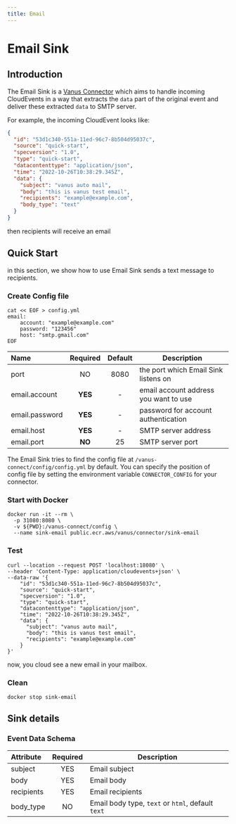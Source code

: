 ```yaml
---
title: Email
---
```


# Email Sink

## Introduction

The Email Sink is a [Vanus Connector][vc] which aims to handle incoming CloudEvents in a way that extracts the `data` part of the
original event and deliver these extracted `data` to SMTP server.

For example, the incoming CloudEvent looks like:

```json
{
  "id": "53d1c340-551a-11ed-96c7-8b504d95037c",
  "source": "quick-start",
  "specversion": "1.0",
  "type": "quick-start",
  "datacontenttype": "application/json",
  "time": "2022-10-26T10:38:29.345Z",
  "data": {
    "subject": "vanus auto mail",
    "body": "this is vanus test email",
    "recipients": "example@example.com",
    "body_type": "text"
  }
}
```

then recipients will receive an email
## Quick Start

in this section, we show how to use Email Sink sends a text message to recipients.

### Create Config file

```shell
cat << EOF > config.yml
email:
    account: "example@example.com"
    password: "123456"
    host: "smtp.gmail.com"
EOF
```

| Name             | Required | Default | Description                                                             |
|:-----------------|:--------:|:-------:|-------------------------------------------------------------------------|
| port             |    NO    |  8080   | the port which Email Sink listens on                                    |
| email.account    | **YES**  |    -    | email account address you want to use                                   |
| email.password   | **YES**  |    -    | password for account authentication                                     |
| email.host       | **YES**  |    -    | SMTP server address                                                     |
| email.port       |  **NO**  |   25    | SMTP server port                                                        |

The Email Sink tries to find the config file at `/vanus-connect/config/config.yml` by default. You can specify the position of config file by setting the environment variable `CONNECTOR_CONFIG` for your connector.

### Start with Docker

```shell
docker run -it --rm \
  -p 31080:8080 \
  -v ${PWD}:/vanus-connect/config \
  --name sink-email public.ecr.aws/vanus/connector/sink-email
```

### Test


```shell
curl --location --request POST 'localhost:18080' \
--header 'Content-Type: application/cloudevents+json' \
--data-raw '{
    "id": "53d1c340-551a-11ed-96c7-8b504d95037c",
    "source": "quick-start",
    "specversion": "1.0",
    "type": "quick-start",
    "datacontenttype": "application/json",
    "time": "2022-10-26T10:38:29.345Z",
    "data": {
      "subject": "vanus auto mail",
      "body": "this is vanus test email",
      "recipients": "example@example.com"
    }
}'
```

now, you cloud see a new email in your mailbox.

### Clean

```shell
docker stop sink-email
```

## Sink details

### Event Data Schema


| Attribute  | Required | Description                                       |
|:-----------|:--------:|---------------------------------------------------|
| subject    |   YES    | Email subject                                     |
| body       |   YES    | Email body                                        |
| recipients |   YES    | Email recipients                                  |
| body_type  |    NO    | Email body type, `text` or `html`, default `text` |

[vc]: https://docs.vanus.ai/introduction/concepts#vanus-connect
